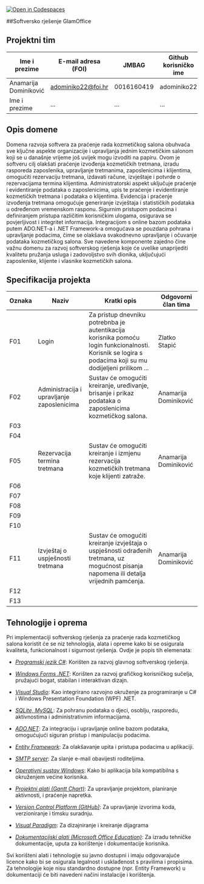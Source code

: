 [![Open in Codespaces](https://classroom.github.com/assets/launch-codespace-2972f46106e565e64193e422d61a12cf1da4916b45550586e14ef0a7c637dd04.svg)](https://classroom.github.com/open-in-codespaces?assignment_repo_id=16557477)

##Softversko rješenje GlamOffice


## Projektni tim

Ime i prezime | E-mail adresa (FOI) | JMBAG | Github korisničko ime
------------  | ------------------- | ----- | ---------------------
Anamarija Dominiković | adominiko22@foi.hr | 0016160419 | adominiko22
Ime i prezime | ... | ... | ...

## Opis domene
Domena razvoja softvera za praćenje rada kozmetičkog salona obuhvaća sve ključne aspekte organizacije i upravljanja jednim kozmetičkim salonom koji se u današnje vrijeme još uvijek mogu izvoditi na papiru. Ovom je softveru cilj olakšati praćenje izvođenja kozmetičkih tretmana, izradu rasporeda zaposlenika, upravljanje tretmanima, zaposlenicima i klijentima, omogućiti rezervaciju tretmana, izdavati račune, izvještaje i potvrde o rezervacijama termina klijentima. Administratorski aspekt uključuje praćenje i evidentiranje podataka o zaposlenicima, upis te praćenje i evidentiranje kozmetičkih tretmana i podataka o klijentima. Evidencija i praćenje izvođenja tretmana omogućuje generiranje izvještaja i statističkih podataka u određenom vremenskom rasponu. Sigurnim pristupom podacima i definiranjem pristupa različitim korisničkim ulogama, osigurava se povjerljivost i integritet informacija. Integracijom s online bazom podataka putem ADO.NET-a i .NET Framework-a omogućava se pouzdana pohrana i upravljanje podacima, čime se olakšava svakodnevno upravljanje i očuvanje podataka kozmetičkog salona. Sve navedene komponente zajedno čine važnu domenu za razvoj softverskog rješenja koje će uvelike unaprijediti kvalitetu pružanja usluga i zadovoljstvo svih dionika, uključujući zaposlenike, klijente i vlasnike kozmetičkih salona.

## Specifikacija projekta


Oznaka | Naziv | Kratki opis | Odgovorni član tima
------ | ----- | ----------- | -------------------
F01 | Login | Za pristup dnevniku potrebnba je autentikacija korisnika pomoću login funkcionalnosti. Korisnik se logira s podacima koji su mu dodijeljeni prilikom ... | Zlatko Stapić
F02 | Administracija i upravljanje zaposlenicima | Sustav će omogućiti kreiranje, uređivanje, brisanje i prikaz podataka o zaposlenicima kozmetičkog salona. | Anamarija Dominiković
F03 |
F04 |
F05 | Rezervacija termina tretmana | Sustav će omogućiti kreiranje i izmjenu rezervacija kozmetičkih tretmana koje klijenti zatraže. | Anamarija Dominiković
F06 |
F07 |
F08 |
F09 |
F10 |
F11 | Izvještaj o uspješnosti tretmana | Sustav će omogućiti kreiranje izvještaja o uspješnosti odrađenih tretmana, uz mogućnost pisanja napomena ili detalja vrijednih pamćenja. | Anamarija Dominiković
F12 |
F13 |

## Tehnologije i oprema
Pri implementaciji softverskog rješenja za praćenje rada kozmetičkog salona koristit će se niz tehnologija, alata i opreme kako bi se osigurala kvaliteta, funkcionalnost i sigurnost rješenja. Ovdje je popis tih elemenata:

* [*Programski jezik C#*](https://learn.microsoft.com/en-us/visualstudio/get-started/csharp/?view=vs-2022): Korišten za razvoj glavnog softverskog rješenja.

* [*Windows Forms .NET*](https://learn.microsoft.com/en-us/dotnet/desktop/winforms/overview/?view=netdesktop-7.0): Korišten za razvoj grafičkog korisničkog sučelja, pružajući bogat, stabilan i interaktivan dizajn.

* [*Visual Studio*](https://visualstudio.microsoft.com/): Kao integrirano razvojno okruženje za programiranje u C# i Windows Presentation Foundation (WPF) .NET.

* [*SQLite, MySQL*](https://sqlitebrowser.org/): Za pohranu podataka o djeci, osoblju, rasporedu, aktivnostima i administrativnim informacijama.

* [*ADO.NET*](https://learn.microsoft.com/en-us/dotnet/framework/data/adonet/ado-net-overview): Za integraciju i upravljanje online bazom podataka, omogućujući siguran pristup i manipulaciju podacima.

* [*Entity Framework*](https://learn.microsoft.com/en-us/ef/): Za olakšavanje upita i pristupa podacima u aplikaciji.

* [*SMTP server*](https://support.google.com/a/answer/176600?hl=en): Za slanje e-mail obavijesti roditeljima.

* [*Operativni sustav Windows*](https://www.microsoft.com/en-us/windows?r=1): Kako bi aplikacija bila kompatibilna s okruženjem većine korisnika.

* [*Projektni alati (Gantt Chart)*](https://www.onlinegantt.com/#/gantt): Za upravljanje projektom, planiranje aktivnosti, i praćenje napretka.

* [*Version Control Platform (GitHub)*](https://github.com/): Za upravljanje izvorima koda, verzioniranje i timsku suradnju.

* [*Visual Paradigm*](https://www.visual-paradigm.com/whats-new/): Za dizajniranje i kreiranje dijagrama

* [*Dokumentacijski alati (Microsoft Office Education)*](https://www.microsoft.com/en-us/education/products/microsoft-365): Za izradu tehničke dokumentacije, uputa za korištenje i dokumentacije korisnika.

Svi korišteni alati i tehnologije su javno dostupni i imaju odgovarajuće licence kako bi se osigurala legalnost i usklađenost s pravilima i propisima. Za tehnologije koje nisu standardno dostupne (npr. Entity Framework) u dokumentaciji će biti navedeni načini instalacije i korištenja.
